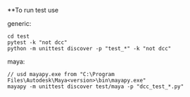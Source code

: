 **To run test use 


generic:
```
cd test
pytest -k "not dcc"
python -m unittest discover -p "test_*" -k "not dcc"
```
maya:

```
// usd mayapy.exe from "C:\Program Files\Autodesk\Maya<version>\bin\mayapy.exe"
mayapy -m unittest discover test/maya -p "dcc_test_*.py"
```